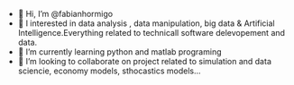 - 👋 Hi, I’m @fabianhormigo
- 👀 I interested in data analysis , data manipulation, big data & Artificial Intelligence.Everything related to technicall software delevopement and data.
- 🌱 I’m currently learning python and matlab programing
- 💞️ I’m looking to collaborate on project related to simulation and data sciencie, economy models, sthocastics models...
  

<!---
fabianhormigo/fabianhormigo is a ✨ special ✨ repository because its `README.md` (this file) appears on your GitHub profile.
You can click the Preview link to take a look at your changes.
--->
